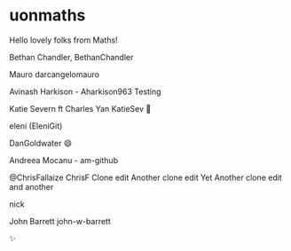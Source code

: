 # uonmaths

Hello lovely folks from Maths! 

Bethan Chandler, BethanChandler

Mauro
darcangelomauro

Avinash Harkison - Aharkison963
Testing

Katie Severn ft Charles Yan KatieSev :panda_face:

eleni (EleniGit)

DanGoldwater :smile:

Andreea Mocanu - am-github

@ChrisFallaize
ChrisF
Clone edit
Another clone edit
Yet Another clone edit
and another

nick

John Barrett john-w-barrett

:sparkles: